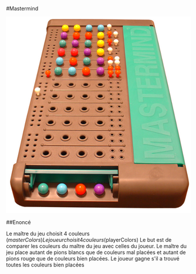#Mastermind

![](Mastermind.jpg)

##Enoncé

Le maître du jeu choisit 4 couleurs ($masterColors)
Le joueur choisit 4 couleurs ($playerColors)
Le but est de comparer les couleurs du maître du jeu avec celles du joueur.
Le maître du jeu place autant de pions blancs que de couleurs mal placées et autant de pions rouge que de couleurs bien placées.
Le joueur gagne s'il a trouvé toutes les couleurs bien placées
